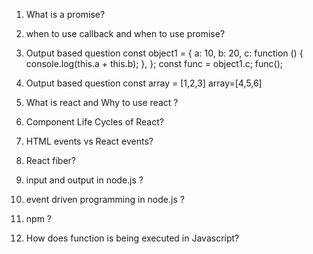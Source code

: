 1) What is a promise?
2) when to use callback and when to use promise?
3) Output based question
const object1 = {
  a: 10,
  b: 20,
  c: function () {
    console.log(this.a + this.b);
  },
};
const func = object1.c;
func();

4) Output based question
const array = [1,2,3]
array=[4,5,6]

5) What is react and Why to use react ?
6) Component Life Cycles of React?
7) HTML events vs React events?
8) React fiber?
9) input and output in node.js ?
10) event driven programming in node.js ?
11) npm ?
12) How does function is being executed in Javascript?